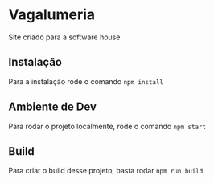 # Vagalumeria
Site criado para a software house

## Instalação
Para a instalação rode o comando
`npm install`

## Ambiente de Dev
Para rodar o projeto localmente, rode o comando
`npm start`

## Build
Para criar o build desse projeto, basta rodar
`npm run build`